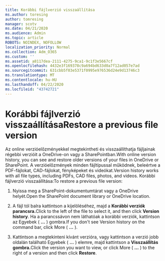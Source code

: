 ```yaml
---
title: Korábbi fájlverzió visszaállítása
ms.author: toresing
author: tomresing
manager: scotv
ms.date: 04/21/2020
ms.audience: Admin
ms.topic: article
ROBOTS: NOINDEX, NOFOLLOW
localization_priority: Normal
ms.collection: Adm_O365
ms.custom: ''
ms.assetid: a8117dea-2111-4275-9ca1-9c1f3e5667cf
ms.openlocfilehash: 4432e3f169378c9a694bd633d0a7f12ad057e7ad
ms.sourcegitcommit: 631cbb5f03e5371f0995e976536d24e9d13746c3
ms.translationtype: MT
ms.contentlocale: hu-HU
ms.lasthandoff: 04/22/2020
ms.locfileid: "43742721"
---
```

# <a name="restore-a-previous-file-version"></a><span data-ttu-id="fe9ba-102">Korábbi fájlverzió visszaállítása</span><span class="sxs-lookup"><span data-stu-id="fe9ba-102">Restore a previous file version</span></span>

<span data-ttu-id="fe9ba-103">Az online verzióelőzményekkel megtekintheti és visszaállíthatja fájljainak régebbi verzióit a OneDrive-on vagy a SharePointban.</span><span class="sxs-lookup"><span data-stu-id="fe9ba-103">With online version history, you can see and restore older versions of your files in OneDrive or SharePoint.</span></span> <span data-ttu-id="fe9ba-104">A verzióelőzmények minden fájltípussal működnek, beleértve a PDF-fájlokat, CAD-fájlokat, fényképeket és videókat.</span><span class="sxs-lookup"><span data-stu-id="fe9ba-104">Version history works with all file types, including PDFs, CAD files, photos, and videos.</span></span> <span data-ttu-id="fe9ba-105">Korábbi fájlverzió visszaállítása:</span><span class="sxs-lookup"><span data-stu-id="fe9ba-105">To restore a previous file version:</span></span>
  
1. <span data-ttu-id="fe9ba-106">Nyissa meg a SharePoint-dokumentumtárat vagy a OneDrive helyét.</span><span class="sxs-lookup"><span data-stu-id="fe9ba-106">Open the SharePoint document library or OneDrive location.</span></span>
    
2. <span data-ttu-id="fe9ba-107">A fájl tól balra kattintson a kijelöléséhez, majd a **Korábbi verziók parancsra.**</span><span class="sxs-lookup"><span data-stu-id="fe9ba-107">Click to the left of the file to select it, and then click **Version history**.</span></span> <span data-ttu-id="fe9ba-108">Ha a parancssávon nem láthatóak a korábbi verziók, kattintson az Egyebek ( **...** ) gombra.</span><span class="sxs-lookup"><span data-stu-id="fe9ba-108">If you don't see Version history on the command bar, click More ( **...** ).</span></span> 
    
3. <span data-ttu-id="fe9ba-109">Kattintson a megtekinteni kívánt verzióra, vagy kattintson a verzió jobb oldalán található Egyebek ( **...** ) elemre, majd kattintson a **Visszaállítás gombra.**</span><span class="sxs-lookup"><span data-stu-id="fe9ba-109">Click the version you want to view, or click More ( **...** ) to the right of a version and then click **Restore**.</span></span>
    

